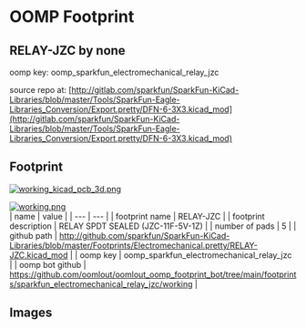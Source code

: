 # OOMP Footprint  
## RELAY-JZC  by none  
  
oomp key: oomp_sparkfun_electromechanical_relay_jzc  
  
source repo at: [http://gitlab.com/sparkfun/SparkFun-KiCad-Libraries/blob/master/Tools/SparkFun-Eagle-Libraries_Conversion/Export.pretty/DFN-6-3X3.kicad_mod](http://gitlab.com/sparkfun/SparkFun-KiCad-Libraries/blob/master/Tools/SparkFun-Eagle-Libraries_Conversion/Export.pretty/DFN-6-3X3.kicad_mod)  
## Footprint  
  
[![working_kicad_pcb_3d.png](working_kicad_pcb_3d_600.png)](working_kicad_pcb_3d.png)  
  
[![working.png](working_600.png)](working.png)  
| name | value | 
| --- | --- | 
| footprint name | RELAY-JZC | 
| footprint description | RELAY SPDT SEALED (JZC-11F-5V-1Z) | 
| number of pads | 5 | 
| github path | http://github.com/sparkfun/SparkFun-KiCad-Libraries/blob/master/Footprints/Electromechanical.pretty/RELAY-JZC.kicad_mod | 
| oomp key | oomp_sparkfun_electromechanical_relay_jzc | 
| oomp bot github | https://github.com/oomlout/oomlout_oomp_footprint_bot/tree/main/footprints/sparkfun_electromechanical_relay_jzc/working | 
## Images  
